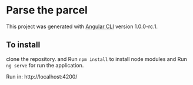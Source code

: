 # Parse the parcel

This project was generated with [Angular CLI](https://github.com/angular/angular-cli) version 1.0.0-rc.1.

## To install
clone the repository. and Run `npm install` to install node modules and Run `ng serve` for run the application.

Run in:
http://localhost:4200/
 